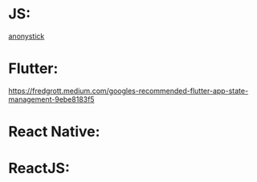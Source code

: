 # JS:
[anonystick](https://anonystick.com)

# Flutter:
https://fredgrott.medium.com/googles-recommended-flutter-app-state-management-9ebe8183f5

# React Native:


# ReactJS:


